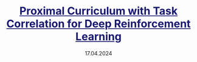 ---
title: '<a href="https://arxiv.org/pdf/2405.02481" style="color: MidnightBlue; text-decoration: underline;"> Proximal Curriculum with Task Correlation for Deep Reinforcement Learning</a>'
collection: publications
permalink: /publication/ijcai2024
excerpt: '**G. Tzannetos**, P Kamalaruban, A. Singla'
date: 17.04.2024
venue: 'Internation Joint Conference on Artificial Intelligence (IJCAI)'
#paperurl: 'https://openreview.net/pdf?id=8WUyeeMxMH'
---